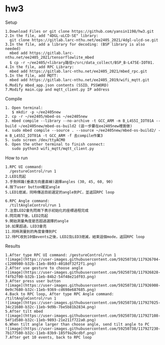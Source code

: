 # hw3

Setup
                
    1.Download Files or git clone https://github.com/yansin1198/hw3.git
    2.In the file, add "4DGL-uLCD-SE" library: 
      git clone https://gitlab.larc-nthu.net/ee2405_2021/4dgl-ulcd-se.git
    3.In the file, add a library for decoding: (BSP library is also needed)
      mbed add https://gitlab.larc-nthu.net/ee2405_2021/tensorflowlite_mbed
      $ cp -r ~/ee2405/<library路徑>/src/data_collect/BSP_B-L475E-IOT01.
    4.In the file, add RPC Library: 
      mbed add https://gitlab.larc-nthu.net/ee2405_2021/mbed_rpc.git
    5.In the file, add MQTT: 
      mbed add https://gitlab.larc-nthu.net/ee2405_2019/wifi_mqtt.git
    6.Modify mbed_app.json contents (SSID、PSSWORD)
    7.Modify main.cpp and mqtt_client.py IP address
    
Compile
    
    1. Open terminal:
       $ mkdir -p ~/ee2405new
    2. cp -r ~/ee2405/mbed-os ~/ee2405new
    3. mbed compile --library --no-archive -t GCC_ARM -m B_L4S5I_IOT01A --build ~/ee2405new/mbed-os-build2 (這一步要在ee2405new裡面做)
    4. sudo mbed compile --source . --source ~/ee2405new/mbed-os-build2/ -m B_L4S5I_IOT01A -t GCC_ARM -f 去compile作業3
    5. sudo screen /dev/ttyACM0
    6. Open the other terminal to finish connect:
       sudo python3 wifi_mqtt/mqtt_client.py
    
How to run

    1.RPC UI command: 
      /gestureControl/run 1
    2.LED1亮起
    3.手勢辨識(垂直方向畫直線)選擇angles (30, 45, 60, 90)
    4.按下user button確定angle
    5.LED1熄滅，同時傳送目前選定的angle到PC，並返回RPC loop

    6.RPC Angle command: 
      /tiltAngleControl/run 1
    7.注意LED2會先閃兩下表示初始化的座標過程完成
    8.閃完兩下後，LED2亮起
    9.開始測量角度是否超過選擇的angle
    10.如果超過，LED3會亮
    11.同時測量到的角度會傳到PC
    12.待PC收到10個events之後，LED2及LED3熄滅，結束這個mode，返回RPC loop

Results

    1.After type RPC UI command: /gestureControl/run 1
    ![image](https://user-images.githubusercontent.com/59250738/117926704-c1200980-b32b-11eb-8b93-4018df32f2f1.png)
    2.After use gesture to choose angle
    ![image](https://user-images.githubusercontent.com/59250738/117926828-f4fb2f00-b32b-11eb-84b2-54f48e21df03.png)
    3.After press user button
    ![image](https://user-images.githubusercontent.com/59250738/117926908-0e9c7680-b32c-11eb-9369-cd698e687685.png)
    4.Back to RPC loop, After type RPC Angle command: /tiltAngleControl/run 1
    ![image](https://user-images.githubusercontent.com/59250738/117927025-34c21680-b32c-11eb-9d9b-7be5b81b2834.png)
    5.After tilt mbed
    ![image](https://user-images.githubusercontent.com/59250738/117927108-54f1d580-b32c-11eb-9893-21e211f722a0.png)
    6.When tilt angle larger than choose angle, send tilt angle to PC
    ![image](https://user-images.githubusercontent.com/59250738/117927230-7b177580-b32c-11eb-83b9-185f9a26cdbf.png)
    7.After get 10 events, back to RPC loop

    

